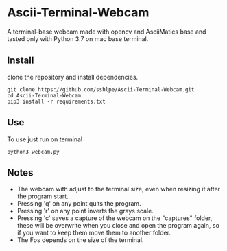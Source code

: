 # Ascii-Terminal-Webcam
A terminal-base webcam made with opencv and AsciiMatics base and tasted only with Python 3.7 on mac base terminal.

## Install
clone the repository and install dependencies.

```
git clone https://github.com/sshlpe/Ascii-Terminal-Webcam.git
cd Ascii-Terminal-Webcam
pip3 install -r requirements.txt
```

## Use
To use just run on terminal
```
python3 webcam.py
```

## Notes

- The webcam with adjust to the terminal size, even when resizing it after the program start.
- Pressing 'q' on any point quits the program.
- Pressing 'r' on any point inverts the grays scale.
- Pressing 'c' saves a capture of the webcam on the "captures" folder, these will be overwrite when you close and open the program again, so if you want to keep them move them to another folder.
- The Fps depends on the size of the terminal.
